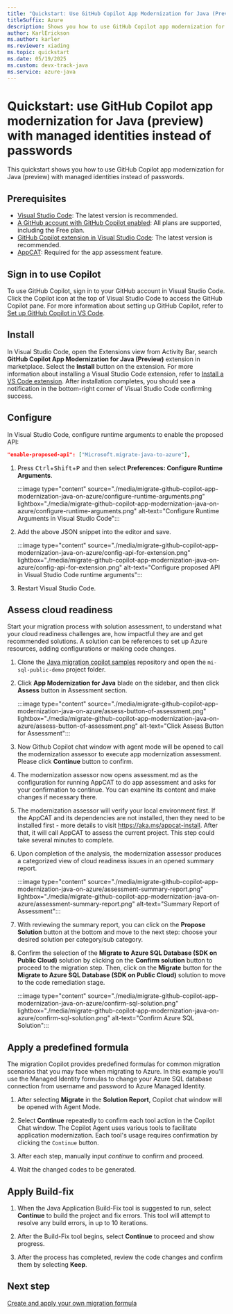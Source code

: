 ```yaml
---
title: "Quickstart: Use GitHub Copilot App Modernization for Java (Preview) with Managed Identities Instead of Passwords"
titleSuffix: Azure
description: Shows you how to use GitHub Copilot app modernization for Java (preview) with managed identities instead of passwords.
author: KarlErickson
ms.author: karler
ms.reviewer: xiading
ms.topic: quickstart
ms.date: 05/19/2025
ms.custom: devx-track-java
ms.service: azure-java
---
```


# Quickstart: use GitHub Copilot app modernization for Java (preview) with managed identities instead of passwords

This quickstart shows you how to use GitHub Copilot app modernization for Java (preview) with managed identities instead of passwords.

## Prerequisites

- [Visual Studio Code](https://code.visualstudio.com/): The latest version is recommended.
- [A GitHub account with GitHub Copilot enabled](https://github.com/features/copilot): All plans are supported, including the Free plan.
- [GitHub Copilot extension in Visual Studio Code](https://code.visualstudio.com/docs/copilot/overview): The latest version is recommended.
- [AppCAT](https://aka.ms/appcat-install): Required for the app assessment feature.

## Sign in to use Copilot

To use GitHub Copilot, sign in to your GitHub account in Visual Studio Code. Click the Copilot icon at the top of Visual Studio Code to access the GitHub Copilot pane. For more information about setting up GitHub Copilot, refer to [Set up GitHub Copilot in VS Code](https://code.visualstudio.com/docs/copilot/setup).

## Install

In Visual Studio Code, open the Extensions view from Activity Bar, search **GitHub Copilot App Modernization for Java (Preview)** extension in marketplace. Select the **Install** button on the extension. For more information about installing a Visual Studio Code extension, refer to [Install a VS Code extension](https://code.visualstudio.com/docs/getstarted/extensions#_install-a-vs-code-extension). After installation completes, you should see a notification in the bottom-right corner of Visual Studio Code confirming success.

## Configure

In Visual Studio Code, configure runtime arguments to enable the proposed API:

```json
"enable-proposed-api": ["Microsoft.migrate-java-to-azure"],
```

1. Press <kbd>Ctrl</kbd>+<kbd>Shift</kbd>+<kbd>P</kbd> and then select **Preferences: Configure Runtime Arguments**.

   :::image type="content" source="./media/migrate-github-copilot-app-modernization-java-on-azure/configure-runtime-arguments.png" lightbox="./media/migrate-github-copilot-app-modernization-java-on-azure/configure-runtime-arguments.png" alt-text="Configure Runtime Arguments in Visual Studio Code":::

1. Add the above JSON snippet into the editor and save.

   :::image type="content" source="./media/migrate-github-copilot-app-modernization-java-on-azure/config-api-for-extension.png" lightbox="./media/migrate-github-copilot-app-modernization-java-on-azure/config-api-for-extension.png" alt-text="Configure proposed API in Visual Studio Code runtime arguments":::

1. Restart Visual Studio Code.

## Assess cloud readiness

Start your migration process with solution assessment, to understand what your cloud readiness challenges are, how impactful they are and get recommended solutions. A solution can be references to set up Azure resources, adding configurations or making code changes.

1. Clone the [Java migration copilot samples](https://github.com/Azure-Samples/java-migration-copilot-samples) repository and open the `mi-sql-public-demo` project folder.

1. Click **App Modernization for Java** blade on the sidebar, and then click **Assess** button in Assessment section.

   :::image type="content" source="./media/migrate-github-copilot-app-modernization-java-on-azure/assess-button-of-assessment.png" lightbox="./media/migrate-github-copilot-app-modernization-java-on-azure/assess-button-of-assessment.png" alt-text="Click Assess Button for Assessment":::

1. Now Github Copilot chat window with agent mode will be opened to call the modernization assessor to execute app modernization assessment. Please click **Continue** button to confirm.

1. The modernization assessor now opens assessment.md as the configuration for running AppCAT to do app assessment and asks for your confirmation to continue. You can examine its content and make changes if necessary there.

1. The modernization assessor will verify your local environment first. If the AppCAT and its dependencies are not installed, then they need to be installed first - more details to visit https://aka.ms/appcat-install. After that, it will call AppCAT to assess the current project. This step could take several minutes to complete.

1. Upon completion of the analysis, the modernization assessor produces a categorized view of cloud readiness issues in an opened summary report.

   :::image type="content" source="./media/migrate-github-copilot-app-modernization-java-on-azure/assessment-summary-report.png" lightbox="./media/migrate-github-copilot-app-modernization-java-on-azure/assessment-summary-report.png" alt-text="Summary Report of Assessment":::

1. With reviewing the summary report, you can click on the **Propose Solution** button at the bottom and move to the next step: choose your desired solution per category/sub category.

1. Confirm the selection of the **Migrate to Azure SQL Database (SDK on Public Cloud)** solution by clicking on the **Confirm solution** button to proceed to the migration step. Then, click on the **Migrate** button for the **Migrate to Azure SQL Database (SDK on Public Cloud)** solution to move to the code remediation stage.

   :::image type="content" source="./media/migrate-github-copilot-app-modernization-java-on-azure/confirm-sql-solution.png" lightbox="./media/migrate-github-copilot-app-modernization-java-on-azure/confirm-sql-solution.png" alt-text="Confirm Azure SQL Solution":::

## Apply a predefined formula

The migration Copilot provides predefined formulas for common migration scenarios that you may face when migrating to Azure. In this example you'll use the Managed Identity formulas to change your Azure SQL database connection from username and password to Azure Managed Identity.

1. After selecting **Migrate** in the **Solution Report**, Copilot chat window will be opened with Agent Mode.

1. Select **Continue** repeatedly to confirm each tool action in the Copilot Chat window. The Copilot Agent uses various tools to facilitate application modernization. Each tool's usage requires confirmation by clicking the `Continue` button.

1. After each step, manually input *continue* to confirm and proceed.

1. Wait the changed codes to be generated.

## Apply Build-fix

1. When the Java Application Build-Fix tool is suggested to run, select **Continue** to build the project and fix errors. This tool will attempt to resolve any build errors, in up to 10 iterations.

1. After the Build-Fix tool begins, select **Continue** to proceed and show progress.

1. After the process has completed, review the code changes and confirm them by selecting **Keep**.

## Next step

[Create and apply your own migration formula](migrate-github-copilot-app-modernization-java-on-azure-get-started-create-and-apply-your-own-formula.md)
